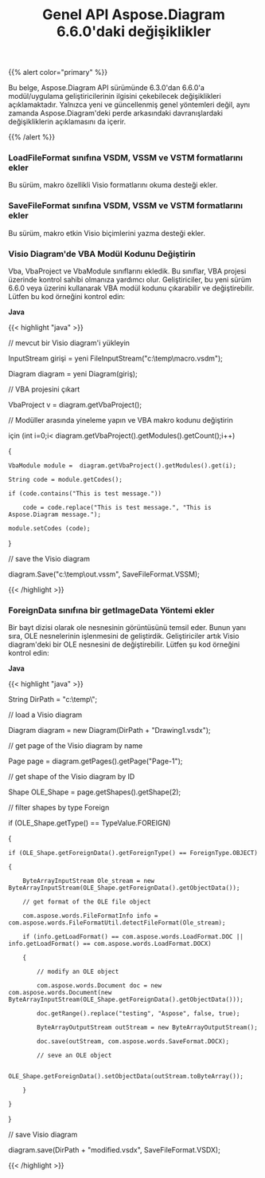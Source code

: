 ﻿---
title: Genel API Aspose.Diagram 6.6.0'daki değişiklikler
type: docs
weight: 30
url: /tr/java/public-api-changes-in-aspose-diagram-6-6-0/
---
{{% alert color="primary" %}} 

Bu belge, Aspose.Diagram API sürümünde 6.3.0'dan 6.6.0'a modül/uygulama geliştiricilerinin ilgisini çekebilecek değişiklikleri açıklamaktadır. Yalnızca yeni ve güncellenmiş genel yöntemleri değil, aynı zamanda Aspose.Diagram'deki perde arkasındaki davranışlardaki değişikliklerin açıklamasını da içerir.

{{% /alert %}} 
### **LoadFileFormat sınıfına VSDM, VSSM ve VSTM formatlarını ekler**
Bu sürüm, makro özellikli Visio formatlarını okuma desteği ekler.
### **SaveFileFormat sınıfına VSDM, VSSM ve VSTM formatlarını ekler**
Bu sürüm, makro etkin Visio biçimlerini yazma desteği ekler.
### **Visio Diagram'de VBA Modül Kodunu Değiştirin**
Vba, VbaProject ve VbaModule sınıflarını ekledik. Bu sınıflar, VBA projesi üzerinde kontrol sahibi olmanıza yardımcı olur. Geliştiriciler, bu yeni sürüm 6.6.0 veya üzerini kullanarak VBA modül kodunu çıkarabilir ve değiştirebilir. Lütfen bu kod örneğini kontrol edin:

**Java**

{{< highlight "java" >}}

 // mevcut bir Visio diagram'i yükleyin

InputStream girişi = yeni FileInputStream("c:\\temp\\macro.vsdm");

Diagram diagram = yeni Diagram(giriş);

// VBA projesini çıkart

VbaProject v = diagram.getVbaProject();

// Modüller arasında yineleme yapın ve VBA makro kodunu değiştirin

için (int i=0;i< diagram.getVbaProject().getModules().getCount();i++)

{

    VbaModule module =  diagram.getVbaProject().getModules().get(i);

    String code = module.getCodes();

    if (code.contains("This is test message."))

        code = code.replace("This is test message.", "This is Aspose.Diagram message.");

    module.setCodes (code);

}

// save the Visio diagram

diagram.Save("c:\\temp\\out.vssm", SaveFileFormat.VSSM);

{{< /highlight >}}
### **ForeignData sınıfına bir getImageData Yöntemi ekler**
Bir bayt dizisi olarak ole nesnesinin görüntüsünü temsil eder. Bunun yanı sıra, OLE nesnelerinin işlenmesini de geliştirdik. Geliştiriciler artık Visio diagram'deki bir OLE nesnesini de değiştirebilir. Lütfen şu kod örneğini kontrol edin:

**Java**

{{< highlight "java" >}}

 String DirPath = "c:\\temp\\";

// load a Visio diagram

Diagram diagram = new Diagram(DirPath + "Drawing1.vsdx");

// get page of the Visio diagram by name

Page page = diagram.getPages().getPage("Page-1");

// get shape of the Visio diagram by ID

Shape OLE_Shape = page.getShapes().getShape(2);

// filter shapes by type Foreign

if (OLE_Shape.getType() == TypeValue.FOREIGN)

{

    if (OLE_Shape.getForeignData().getForeignType() == ForeignType.OBJECT)

    {

    	ByteArrayInputStream Ole_stream = new ByteArrayInputStream(OLE_Shape.getForeignData().getObjectData());

        // get format of the OLE file object

        com.aspose.words.FileFormatInfo info = com.aspose.words.FileFormatUtil.detectFileFormat(Ole_stream);

        if (info.getLoadFormat() == com.aspose.words.LoadFormat.DOC || info.getLoadFormat() == com.aspose.words.LoadFormat.DOCX)

        {

            // modify an OLE object

            com.aspose.words.Document doc = new com.aspose.words.Document(new ByteArrayInputStream(OLE_Shape.getForeignData().getObjectData()));

    	    doc.getRange().replace("testing", "Aspose", false, true);

            ByteArrayOutputStream outStream = new ByteArrayOutputStream();

            doc.save(outStream, com.aspose.words.SaveFormat.DOCX);

            // seve an OLE object

            OLE_Shape.getForeignData().setObjectData(outStream.toByteArray());

        }

    }

}

// save Visio diagram

diagram.save(DirPath + "modified.vsdx", SaveFileFormat.VSDX);

{{< /highlight >}}
